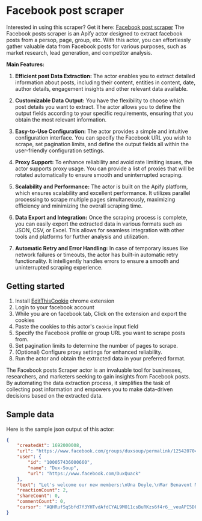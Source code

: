 # Facebook post scraper
Interested in using this scraper? Get it here: [Facebook post scraper](https://apify.com/curious_coder/facebook-post-scraper)
The Facebook posts scraper is an Apify actor designed to extract facebook posts from a persop, page, group, etc. With this actor, you can effortlessly gather valuable data from Facebook posts for various purposes, such as market research, lead generation, and competitor analysis.

**Main Features:**

1. **Efficient post Data Extraction:** The actor enables you to extract detailed information about posts, including their content, entities in content, date, author details, engagement insights and other relevant data available.

2. **Customizable Data Output:** You have the flexibility to choose which post details you want to extract. The actor allows you to define the output fields according to your specific requirements, ensuring that you obtain the most relevant information.

3. **Easy-to-Use Configuration:** The actor provides a simple and intuitive configuration interface. You can specify the Facebook URL you wish to scrape, set pagination limits, and define the output fields all within the user-friendly configuration settings.

4. **Proxy Support:** To enhance reliability and avoid rate limiting issues, the actor supports proxy usage. You can provide a list of proxies that will be rotated automatically to ensure smooth and uninterrupted scraping.

5. **Scalability and Performance:** The actor is built on the Apify platform, which ensures scalability and excellent performance. It utilizes parallel processing to scrape multiple pages simultaneously, maximizing efficiency and minimizing the overall scraping time.

6. **Data Export and Integration:** Once the scraping process is complete, you can easily export the extracted data in various formats such as JSON, CSV, or Excel. This allows for seamless integration with other tools and platforms for further analysis and utilization.

7. **Automatic Retry and Error Handling:** In case of temporary issues like network failures or timeouts, the actor has built-in automatic retry functionality. It intelligently handles errors to ensure a smooth and uninterrupted scraping experience.

## Getting started

1. Install [EditThisCookie](https://chrome.google.com/webstore/detail/editthiscookie/fngmhnnpilhplaeedifhccceomclgfbg) chrome extension 
2. Login to your facebook account
3. While you are on facebook tab, Click on the extension and export the cookies 
4. Paste the cookies to this actor's `Cookie` input field
5. Specify the Facebook profile or group URL you want to scrape posts from.
6. Set pagination limits to determine the number of pages to scrape.
7. (Optional) Configure proxy settings for enhanced reliability.
8. Run the actor and obtain the extracted data in your preferred format.

The Facebook posts Scraper actor is an invaluable tool for businesses, researchers, and marketers seeking to gain insights from Facebook posts. By automating the data extraction process, it simplifies the task of collecting post information and empowers you to make data-driven decisions based on the extracted data.


## Sample data

Here is the sample json output of this actor:

```json
{
	"createdAt": 1692000008,
	"url": "https://www.facebook.com/groups/duxsoup/permalink/1254207048553531/",
	"user": {
		"id": "100057436000660",
		"name": "Dux-Soup",
		"url": "https://www.facebook.com/DuxQuack"
	},
	"text": "Let's welcome our new members:\nUna Doyle,\nMar Benavent Mas,\nPatxi Gadanon,\nSiva Inc.,\nFabio Keidel Zanzeri,\nAdam Lamprey,\nVakeesan Mahalingam,\nDeirdre OConnor",
	"reactionCount": 2,
	"shareCount": 0,
	"commentCount": 0,
	"cursor": "AQHRufSqSbfd7f3YHTvdAfdCYAL9MO11csBuRKzs6f4r6__veuAPI5DFSiR8Vc_Pzb2Yr0W-Mx3seG7Njs5mgRoWGQ:eyIwIjoxNjkyNTk1MDczLCIxIjozNTg2LCIyIjoxNjkyNTk1MDY1LCIzIjoxLCI0IjoxLCI1Ijo0fQ=="
}
```
